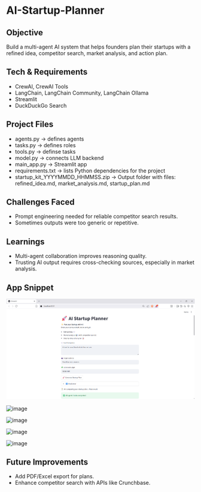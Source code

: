 # AI-Startup-Planner

## Objective
Build a multi-agent AI system that helps founders plan their startups with a refined idea, competitor search, market analysis, and action plan.

## Tech & Requirements
- CrewAI, CrewAI Tools
- LangChain, LangChain Community, LangChain Ollama
- Streamlit
- DuckDuckGo Search

## Project Files
- agents.py → defines agents
- tasks.py → defines roles
- tools.py → definse tasks
- model.py → connects LLM backend
- main_app.py → Streamlit app
- requirements.txt → lists Python dependencies for the project
- startup_kit_YYYYMMDD_HHMMSS.zip → Output folder with files: refined_idea.md, market_analysis.md, startup_plan.md

## Challenges Faced
- Prompt engineering needed for reliable competitor search results.
- Sometimes outputs were too generic or repetitive.

## Learnings
- Multi-agent collaboration improves reasoning quality.
- Trusting AI output requires cross-checking sources, especially in market analysis.

## App Snippet 
![image](https://github.com/Chandu-2122/AI-Startup-Planner/blob/7071112cd16021eb5f7e7068618d2bde08ee2582/Screenshot%202025-09-17%20215630.png)

![image]([https://github.com/Chandu-2122/AI-Startup-Planner/blob/7071112cd16021eb5f7e7068618d2bde08ee2582/Screenshot%202025-09-17%20215630.png](https://github.com/Chandu-2122/AI-Startup-Planner/blob/712abfc2f20c1c25af8e57fb6adf7443a263e579/Screenshot%202025-09-17%20215644.png))

![image]([https://github.com/Chandu-2122/AI-Startup-Planner/blob/7071112cd16021eb5f7e7068618d2bde08ee2582/Screenshot%202025-09-17%20215630.png](https://github.com/Chandu-2122/AI-Startup-Planner/blob/712abfc2f20c1c25af8e57fb6adf7443a263e579/Screenshot%202025-09-17%20215655.png))

![image]([https://github.com/Chandu-2122/AI-Startup-Planner/blob/7071112cd16021eb5f7e7068618d2bde08ee2582/Screenshot%202025-09-17%20215630.png](https://github.com/Chandu-2122/AI-Startup-Planner/blob/712abfc2f20c1c25af8e57fb6adf7443a263e579/Screenshot%202025-09-17%20215708.png))

![image]([https://github.com/Chandu-2122/AI-Startup-Planner/blob/7071112cd16021eb5f7e7068618d2bde08ee2582/Screenshot%202025-09-17%20215630.png](https://github.com/Chandu-2122/AI-Startup-Planner/blob/712abfc2f20c1c25af8e57fb6adf7443a263e579/Screenshot%202025-09-17%20215727.png))

## Future Improvements
-  Add PDF/Excel export for plans.
-  Enhance competitor search with APIs like Crunchbase.
